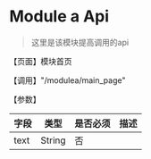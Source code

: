 # Module a Api

> 这里是该模块提高调用的api

【页面】模块首页

【调用】"/modulea/main_page"

【参数】

| 字段 | 类型 | 是否必须 | 描述 |
| --- | --- | --- | --- |
| text | String | 否 |   |
